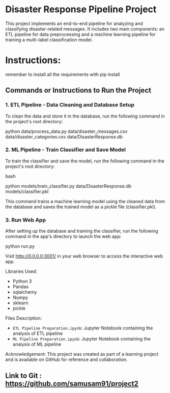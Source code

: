 # Disaster Response Pipeline Project

This project implements an end-to-end pipeline for analyzing and classifying disaster-related messages. It includes two main components: an ETL pipeline for data preprocessing and a machine learning pipeline for training a multi-label classification model.

# Instructions:

remember to install all the requirements with pip install

## Commands or Instructions to Run the Project

### 1. ETL Pipeline - Data Cleaning and Database Setup

To clean the data and store it in the database, run the following command in the project's root directory:

python data/process_data.py data/disaster_messages.csv data/disaster_categories.csv data/DisasterResponse.db

### 2. ML Pipeline - Train Classifier and Save Model

To train the classifier and save the model, run the following command in the project's root directory:

bash

python models/train_classifier.py data/DisasterResponse.db models/classifier.pkl

This command trains a machine learning model using the cleaned data from the database and saves the trained model as a pickle file (classifier.pkl).

### 3. Run Web App

After setting up the database and training the classifier, run the following command in the app's directory to launch the web app:

python run.py

Visit http://0.0.0.0:3001/ in your web browser to access the interactive web app.

Libraries Used:
- Python 3
- Pandas
- sqlalchemy
- Numpy
- sklearn
- pickle

Files Description:
- `ETL Pipeline Preparation.ipynb`: Jupyter Notebook containing the analysis of ETL pipeline
- `ML Pipeline Preparation.ipynb`: Jupyter Notebook containing the analysis of ML pipeline

Acknowledgement:
This project was created as part of a learning project and is available on GitHub for reference and collaboration.

## Link to Git : https://github.com/samusam91/project2
